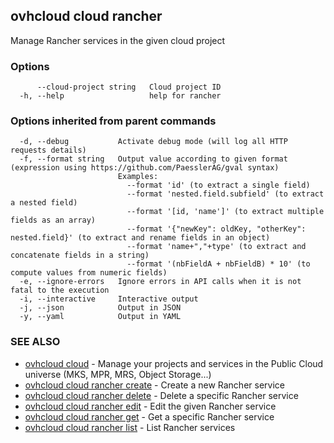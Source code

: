## ovhcloud cloud rancher

Manage Rancher services in the given cloud project

### Options

```
      --cloud-project string   Cloud project ID
  -h, --help                   help for rancher
```

### Options inherited from parent commands

```
  -d, --debug           Activate debug mode (will log all HTTP requests details)
  -f, --format string   Output value according to given format (expression using https://github.com/PaesslerAG/gval syntax)
                        Examples:
                          --format 'id' (to extract a single field)
                          --format 'nested.field.subfield' (to extract a nested field)
                          --format '[id, 'name']' (to extract multiple fields as an array)
                          --format '{"newKey": oldKey, "otherKey": nested.field}' (to extract and rename fields in an object)
                          --format 'name+","+type' (to extract and concatenate fields in a string)
                          --format '(nbFieldA + nbFieldB) * 10' (to compute values from numeric fields)
  -e, --ignore-errors   Ignore errors in API calls when it is not fatal to the execution
  -i, --interactive     Interactive output
  -j, --json            Output in JSON
  -y, --yaml            Output in YAML
```

### SEE ALSO

* [ovhcloud cloud](ovhcloud_cloud.md)	 - Manage your projects and services in the Public Cloud universe (MKS, MPR, MRS, Object Storage...)
* [ovhcloud cloud rancher create](ovhcloud_cloud_rancher_create.md)	 - Create a new Rancher service
* [ovhcloud cloud rancher delete](ovhcloud_cloud_rancher_delete.md)	 - Delete a specific Rancher service
* [ovhcloud cloud rancher edit](ovhcloud_cloud_rancher_edit.md)	 - Edit the given Rancher service
* [ovhcloud cloud rancher get](ovhcloud_cloud_rancher_get.md)	 - Get a specific Rancher service
* [ovhcloud cloud rancher list](ovhcloud_cloud_rancher_list.md)	 - List Rancher services

